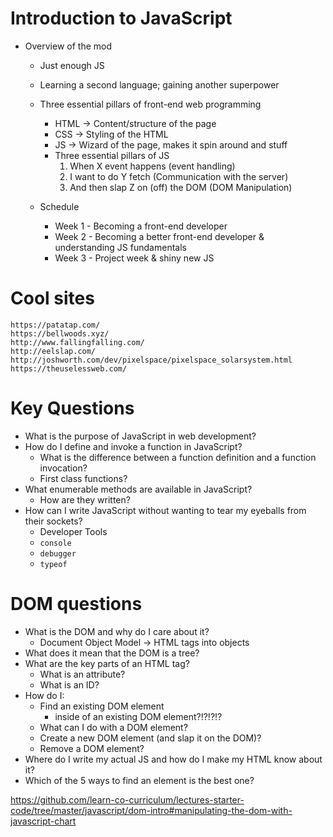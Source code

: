 # Introduction to JavaScript

- Overview of the mod
  * Just enough JS
  * Learning a second language; gaining another superpower
  * Three essential pillars of front-end web programming
    - HTML -> Content/structure of the page
    - CSS -> Styling of the HTML
    - JS -> Wizard of the page, makes it spin around and stuff

    * Three essential pillars of JS
      1. When X event happens
      (event handling)
      2. I want to do Y fetch
      (Communication with the server)
      3. And then slap Z on (off) the DOM
      (DOM Manipulation)
  * Schedule
    * Week 1 - Becoming a front-end developer
    * Week 2 - Becoming a better front-end developer & understanding JS fundamentals
    * Week 3 - Project week & shiny new JS

# Cool sites

    https://patatap.com/
    https://bellwoods.xyz/
    http://www.fallingfalling.com/
    http://eelslap.com/
    http://joshworth.com/dev/pixelspace/pixelspace_solarsystem.html
    https://theuselessweb.com/

# Key Questions

* What is the purpose of JavaScript in web development?
* How do I define and invoke a function in JavaScript?
  * What is the difference between a function definition and a function invocation?
  * First class functions?
* What enumerable methods are available in JavaScript?
  * How are they written?
* How can I write JavaScript without wanting to tear my eyeballs from their sockets?
  * Developer Tools
  * `console`
  * `debugger`
  * `typeof`

# DOM questions
* What is the DOM and why do I care about it?
  - Document Object Model -> HTML tags into objects
* What does it mean that the DOM is a tree?
* What are the key parts of an HTML tag?
  * What is an attribute?
  * What is an ID?
* How do I:
  * Find an existing DOM element
    * inside of an existing DOM element?!?!?!?
  * What can I do with a DOM element?
  * Create a new DOM element (and slap it on the DOM)?
  * Remove a DOM element?
* Where do I write my actual JS and how do I make my HTML know about it?
* Which of the 5 ways to find an element is the best one?

https://github.com/learn-co-curriculum/lectures-starter-code/tree/master/javascript/dom-intro#manipulating-the-dom-with-javascript-chart
